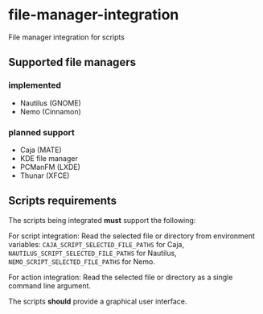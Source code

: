# file-manager-integration

File manager integration for scripts

## Supported file managers

### implemented

- Nautilus (GNOME)
- Nemo (Cinnamon)

### planned support

- Caja (MATE)
- KDE file manager
- PCManFM (LXDE)
- Thunar (XFCE)

## Scripts requirements

The scripts being integrated **must** support the following:

For script integration:
Read the selected file or directory from environment variables:
`CAJA_SCRIPT_SELECTED_FILE_PATHS` for Caja,
`NAUTILUS_SCRIPT_SELECTED_FILE_PATHS` for Nautilus,
`NEMO_SCRIPT_SELECTED_FILE_PATHS` for Nemo.

For action integration:
Read the selected file or directory as a single command line argument.

The scripts **should** provide a graphical user interface.

